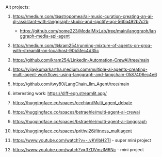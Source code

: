 





Alt projects: 

1. https://medium.com/@astropomeai/ai-music-curation-creating-an-ai-dj-assistant-with-langgraph-studio-and-spotify-api-560a492b7c2b
   - https://github.com/pome223/ModalMixLab/tree/main/langgraph/langgraph-media-api-agent

3. https://medium.com/@kram254/running-mixture-of-agents-on-groq-with-streamlit-on-localhost-90b5fec4d35c
4. https://github.com/kram254/LinkedIn-Automation-CrewAI/tree/main 
5. https://vijaykumarkartha.medium.com/multiple-ai-agents-creating-multi-agent-workflows-using-langgraph-and-langchain-0587406ec4e6
6. https://github.com/twy80/LangChain_llm_Agent/tree/main
7. interesting work: https://diff-eqn.streamlit.app/
8. https://huggingface.co/spaces/ccchian/Multi_agent_debate
9. https://huggingface.co/spaces/bstraehle/multi-agent-ai-crewai
10. https://huggingface.co/spaces/bstraehle/multi-agent-ai-langgraph
11. https://huggingface.co/spaces/prithvi26/fitness_multiagent
12. https://www.youtube.com/watch?v=-_vKVIbH2TI - super mini project
13. https://www.youtube.com/watch?v=3ZDVmzlM6Nc - mini project



